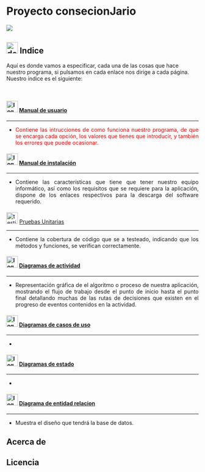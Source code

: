 

# Proyecto consecionJario
<img src="https://user-images.githubusercontent.com/73592097/118132364-87b4d000-b3f7-11eb-8e28-f9abd13bd7f4.png"> 

## <img src="https://user-images.githubusercontent.com/73592097/118824884-2175f480-b8b2-11eb-8c75-905b7e15f1cb.png" alt="dedo Indice" width="30px" height="30px"> Indice 

<p align="align">Aquí es donde vamos a especificar, cada una de las cosas que hace nuestro programa, si pulsamos en cada enlace nos dirige a cada página. Nuestro indice es el siguiente: </p>
<br>

#### <img src="https://user-images.githubusercontent.com/73592097/118827449-49feee00-b8b4-11eb-8143-a8c9dac6fe63.png" alt="logo usuario" height="30px" width="30px" > [Manual de usuario](https://github.com/anfari/ConcesionJArio/wiki/Manual-de-usuario)

<hr> 

- <p align="justify" style="color: red; "> Contiene las intrucciones de como funciona nuestro programa, de que se encarga cada opción, los valores que tienes que introducir, y también los errores que puede ocasionar.</p>



#### <img src="https://user-images.githubusercontent.com/73592097/118827092-f68ca000-b8b3-11eb-820b-29233374c9dd.png" alt="logo instalacion" height="30px" width="30px">  [Manual de instalación](https://github.com/anfari/ConcesionJArio/wiki/Manual-de-instalaci%C3%B3n) 

<hr>

- <p align="justify">Contiene las características que tiene que tener nuestro equipo informático, así como los requisitos que se requiere para la aplicación, dispone de los enlaces respectivos para la descarga del software requerido.</p>

#### 
<img src="https://user-images.githubusercontent.com/73592097/118838251-70755700-b8bd-11eb-87f7-727cdde73437.png" alt="testing" width="30px" height="30px">  [Pruebas Unitarias](https://github.com/anfari/ConcesionJArio/wiki/Pruebas-Unitarias)

<hr>

- <p align="justify">Contiene la cobertura de código que se a testeado, indicando que los métodos y funciones, se verifican correctamente.</p>


#### <img src="https://user-images.githubusercontent.com/73592097/118860293-213a2100-b8d3-11eb-94d0-5f28ca0d8dd6.png" alt="logo entidad relacion" width="30px" height="30px">  [Diagramas de actividad](https://github.com/anfari/ConcesionJArio/wiki/Diagrama-de-Actividad)

<hr>

- <p align="justify">Representación gráfica de el algoritmo o proceso de nuestra aplicación, mostrando el flujo de trabajo desde el punto de inicio hasta el punto final detallando muchas de las rutas de decisiones que existen en el progreso de eventos contenidos en la actividad. </p>


#### <img src="https://user-images.githubusercontent.com/73592097/118860293-213a2100-b8d3-11eb-94d0-5f28ca0d8dd6.png" alt="logo entidad relacion" width="30px" height="30px">  [Diagramas de casos de uso](https://github.com/anfari/ConcesionJArio/wiki/Diagrama-de-Caso-de-Uso)

<hr>

- <p align="justify"></p>


#### <img src="https://user-images.githubusercontent.com/73592097/118860293-213a2100-b8d3-11eb-94d0-5f28ca0d8dd6.png" alt="logo entidad relacion" width="30px" height="30px">  [Diagramas de estado](https://github.com/anfari/ConcesionJArio/wiki/Diagrama-de-Estado)

<hr>

- <p align="justify"></p>


#### <img src="https://user-images.githubusercontent.com/73592097/118860293-213a2100-b8d3-11eb-94d0-5f28ca0d8dd6.png" alt="logo entidad relacion" width="30px" height="30px"> [Diagrama de entidad relacion](https://github.com/anfari/ConcesionJArio/wiki/Diagrama-Entidad-Relacion)

<hr>

- <p align="justify"> Muestra el diseño que tendrá la base de datos.</p>









## Acerca de 
## Licencia
